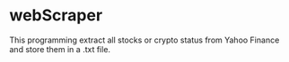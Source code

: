 # webScraper
This programming extract all stocks or crypto status from Yahoo Finance and store them in a .txt file. 

